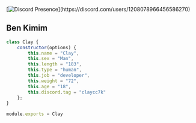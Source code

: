 [![Discord Presence](https://lanyard-profile-readme.vercel.app/api/1208078966456586270?theme=dark&bg=809ecf&animated=false&hideDiscrim=true&borderRadius=30px&idleMessage=Probably%20doing%20something%20else...)](https://discord.com/users/1208078966456586270)

<h2>Ben Kimim</h2>

```js
class Clay {
    constructor(options) {
        this.name = "Clay",
        this.sex = "Man",
        this.length = "183",
        this.type = "human",
        this.job = "developer",
        this.weight = "72",
        this.age = "18",
        this.discord.tag = "claycc7k"
    };
}

module.exports = Clay
```
